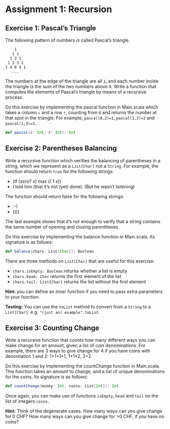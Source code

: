 # Assignment 1: Recursion

## Exercise 1: Pascal’s Triangle

The following pattern of numbers is called Pascal’s triangle.

        1
       1 1
      1 2 1
     1 3 3 1
    1 4 6 4 1
       ...

The numbers at the edge of the triangle are all `1`, and each number inside the triangle is the sum of the two numbers above it. Write a function that computes the elements of Pascal’s triangle by means of a recursive process.

Do this exercise by implementing the pascal function in Main.scala which takes a column `c` and a row `r`, counting from `0` and returns the number at that spot in the triangle. For example, `pascal(0,2)=1`, `pascal(1,2)=2` and `pascal(1,3)=3`.

```scala
def pascal(c: Int, r: Int): Int
```

## Exercise 2: Parentheses Balancing

Write a recursive function which verifies the balancing of parentheses in a string, which we represent as a `List[Char]` not a `String`. For example, the function should return `true` for the following strings:

- (if (zero? x) max (/ 1 x))
- I told him (that it’s not (yet) done). (But he wasn’t listening)

The function should return false for the following strings:

- :-)
- ())(

The last example shows that it’s not enough to verify that a string contains the same number of opening and closing parentheses.

Do this exercise by implementing the balance function in Main.scala. Its signature is as follows:

```scala
def balance(chars: List[Char]): Boolean
```

There are three methods on `List[Char]` that are useful for this exercise:

- `chars.isEmpty: Boolean` returns whether a list is empty
- `chars.head: Char` returns the first element of the list
- `chars.tail: List[Char]` returns the list without the first element

**Hint:** you can define an inner function if you need to pass extra parameters to your function.

**Testing:** You can use the `toList` method to convert from a `String` to a `List[Char]`: e.g. `"(just an) example".toList`.

## Exercise 3: Counting Change

Write a recursive function that counts how many different ways you can make change for an amount, given a list of coin denominations. For example, there are 3 ways to give change for 4 if you have coins with denomiation 1 and 2: 1+1+1+1, 1+1+2, 2+2.

Do this exercise by implementing the countChange function in Main.scala. This function takes an amount to change, and a list of unique denominations for the coins. Its signature is as follows:

```scala
def countChange(money: Int, coins: List[Int]): Int
```

Once again, you can make use of functions `isEmpty`, `head` and `tail` on the list of integers `coins`.

**Hint:** Think of the degenerate cases. How many ways can you give change for 0 CHF? How many ways can you give change for >0 CHF, if you have no coins?
